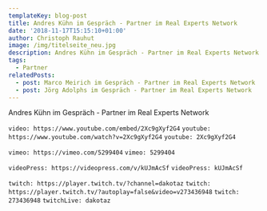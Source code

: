 ```yaml
---
templateKey: blog-post
title: Andres Kühn im Gespräch - Partner im Real Experts Network
date: '2018-11-17T15:15:10+01:00'
author: Christoph Rauhut
image: /img/titelseite_neu.jpg
description: Andres Kühn im Gespräch - Partner im Real Experts Network
tags:
  - Partner
relatedPosts:
  - post: Marco Meirich im Gespräch - Partner im Real Experts Network
  - post: Jörg Adolphs im Gespräch - Partner im Real Experts Network
---
```

Andres Kühn im Gespräch - Partner im Real Experts Network

`video: https://www.youtube.com/embed/2Xc9gXyf2G4`
`youtube: https://www.youtube.com/watch?v=2Xc9gXyf2G4` 
`youtube: 2Xc9gXyf2G4`

`vimeo: https://vimeo.com/5299404`
`vimeo: 5299404`

`videoPress: https://videopress.com/v/kUJmAcSf`
`videoPress: kUJmAcSf`

`twitch: https://player.twitch.tv/?channel=dakotaz`
`twitch: https://player.twitch.tv/?autoplay=false&video=v273436948`
`twitch: 273436948`
`twitchLive: dakotaz`


